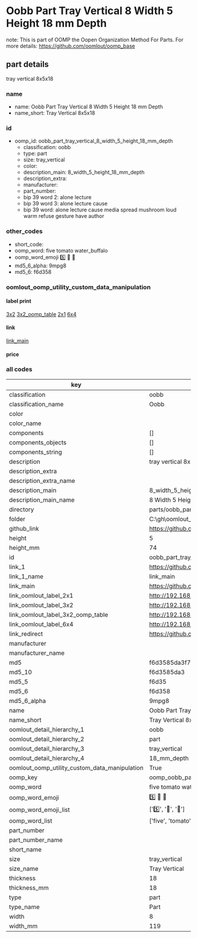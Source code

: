 # Oobb Part Tray Vertical 8 Width 5 Height 18 mm Depth  

note: This is part of OOMP the Oopen Organization Method For Parts. For more details: https://github.com/oomlout/oomp_base

##  part details
  



tray vertical 8x5x18



### name
* name: Oobb Part Tray Vertical 8 Width 5 Height 18 mm Depth
* name_short: Tray Vertical 8x5x18 
### id
* oomp_id: oobb_part_tray_vertical_8_width_5_height_18_mm_depth
  * classification: oobb
  * type: part
  * size: tray_vertical
  * color: 
  * description_main: 8_width_5_height_18_mm_depth
  * description_extra: 
  * manufacturer: 
  * part_number: 
  * bip 39 word 2: alone lecture
  * bip 39 word 3: alone lecture cause
  * bip 39 word: alone lecture cause media spread mushroom loud warm refuse gesture have author

### other_codes
* short_code: 
* oomp_word: five tomato water_buffalo
* oomp_word_emoji :five: :tomato: :water_buffalo:
* md5_6_alpha: 9mpg8
* md5_6: f6d358






### oomlout_oomp_utility_custom_data_manipulation
#### label print
[3x2](http://192.168.1.245:1112/?label=oomp%209mpg8)
[3x2_oomp_table](http://192.168.1.108:1112/?label=oomp%209mpg8)
[2x1](http://192.168.1.242:1112/?label=oomp%209mpg8)
[6x4](http://192.168.1.55:1112/?label=oomp%209mpg8)    

#### link

[link_main](https://github.com/oomlout/oomlout_oobb_version_4_generated_parts/tree/main/navigation_oomp/oobb/part/tray_vertical/8_width_5_height_18_mm_depth/part)                              

#### price







### all codes 
| key | value |  
| --- | --- |  
| classification | oobb |  
| classification_name | Oobb |  
| color |  |  
| color_name |  |  
| components | [] |  
| components_objects | [] |  
| components_string | [] |  
| description | tray vertical 8x5x18 |  
| description_extra |  |  
| description_extra_name |  |  
| description_main | 8_width_5_height_18_mm_depth |  
| description_main_name | 8 Width 5 Height 18 mm Depth |  
| directory | parts/oobb_part_tray_vertical_8_width_5_height_18_mm_depth |  
| folder | C:\gh\oomlout_oobb_version_4_generated_parts\parts\oobb_part_tray_vertical_8_width_5_height_18_mm_depth |  
| github_link | https://github.com/oomlout/oomlout_oomp_part_src/tree/main/parts/oobb_part_tray_vertical_8_width_5_height_18_mm_depth |  
| height | 5 |  
| height_mm | 74 |  
| id | oobb_part_tray_vertical_8_width_5_height_18_mm_depth |  
| link_1 | https://github.com/oomlout/oomlout_oobb_version_4_generated_parts/tree/main/navigation_oomp/oobb/part/tray_vertical/8_width_5_height_18_mm_depth/part |  
| link_1_name | link_main |  
| link_main | https://github.com/oomlout/oomlout_oobb_version_4_generated_parts/tree/main/navigation_oomp/oobb/part/tray_vertical/8_width_5_height_18_mm_depth/part |  
| link_oomlout_label_2x1 | http://192.168.1.242:1112/?label=oomp%209mpg8 |  
| link_oomlout_label_3x2 | http://192.168.1.245:1112/?label=oomp%209mpg8 |  
| link_oomlout_label_3x2_oomp_table | http://192.168.1.108:1112/?label=oomp%209mpg8 |  
| link_oomlout_label_6x4 | http://192.168.1.55:1112/?label=oomp%209mpg8 |  
| link_redirect | https://github.com/oomlout/oomlout_oobb_version_4_generated_parts/tree/main/parts/oobb_tray_vertical_08_05_18 |  
| manufacturer |  |  
| manufacturer_name |  |  
| md5 | f6d3585da3f73086476988a6491fc037 |  
| md5_10 | f6d3585da3 |  
| md5_5 | f6d35 |  
| md5_6 | f6d358 |  
| md5_6_alpha | 9mpg8 |  
| name | Oobb Part Tray Vertical 8 Width 5 Height 18 mm Depth |  
| name_short | Tray Vertical 8x5x18  |  
| oomlout_detail_hierarchy_1 | oobb |  
| oomlout_detail_hierarchy_2 | part |  
| oomlout_detail_hierarchy_3 | tray_vertical |  
| oomlout_detail_hierarchy_4 | 18_mm_depth |  
| oomlout_oomp_utility_custom_data_manipulation | True |  
| oomp_key | oomp_oobb_part_tray_vertical_8_width_5_height_18_mm_depth |  
| oomp_word | five tomato water_buffalo |  
| oomp_word_emoji | :five: :tomato: :water_buffalo: |  
| oomp_word_emoji_list | [':five:', ':tomato:', ':water_buffalo:'] |  
| oomp_word_list | ['five', 'tomato', 'water_buffalo'] |  
| part_number |  |  
| part_number_name |  |  
| short_name |  |  
| size | tray_vertical |  
| size_name | Tray Vertical |  
| thickness | 18 |  
| thickness_mm | 18 |  
| type | part |  
| type_name | Part |  
| width | 8 |  
| width_mm | 119 |  
